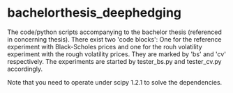 # bachelorthesis_deephedging
The code/python scripts accompanying to the bachelor thesis (referenced in concerning thesis).
There exist two 'code blocks': One for the reference experiment with Black-Scholes prices and one for the rouh volatility experiment with the rough volatility prices. They are marked by 'bs' and 'cv' respectively.
The experiments are started by tester_bs.py and tester_cv.py accordingly.

Note that you need to operate under scipy 1.2.1 to solve the dependencies.
